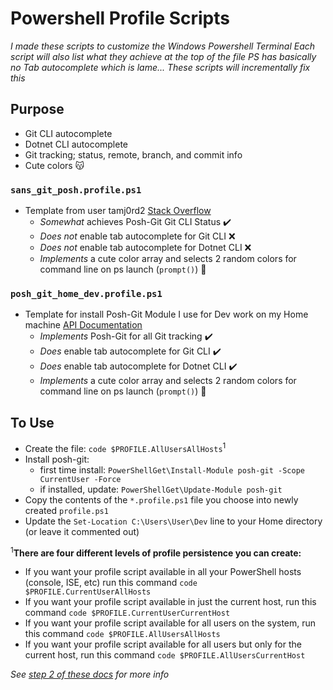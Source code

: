 # Powershell Profile Scripts

_I made these scripts to customize the Windows Powershell Terminal_
_Each script will also list what they achieve at the top of the file_
_PS has basically no Tab autocomplete which is lame..._
_These scripts will incrementally fix this_

## Purpose
- Git CLI autocomplete
- Dotnet CLI autocomplete
- Git tracking; status, remote, branch, and commit info
- Cute colors 😽

### `sans_git_posh.profile.ps1`
- Template from user tamj0rd2 [Stack Overflow](https://stackoverflow.com/a/44411205/20575174)
  - _Somewhat_ achieves Posh-Git Git CLI Status :heavy_check_mark:
  - _Does not_ enable tab autocomplete for Git CLI :x:
  - _Does not_ enable tab autocomplete for Dotnet CLI :x:
  - _Implements_ a cute color array and selects 2 random colors for command line on ps launch (`prompt()`) 🦝

### `posh_git_home_dev.profile.ps1`
- Template for install Posh-Git Module I use for Dev work on my Home machine [API Documentation](https://github.com/dahlbyk/posh-git/wiki/Customizing-Your-PowerShell-Prompt#v1x---customizing-the-posh-git-prompt)
  - _Implements_ Posh-Git for all Git tracking :heavy_check_mark:
  - _Does_ enable tab autocomplete for Git CLI :heavy_check_mark:
  - _Does_ enable tab autocomplete for Dotnet CLI :heavy_check_mark:
  - _Implements_ a cute color array and selects 2 random colors for command line on ps launch (`prompt()`) 🐯

## To Use
- Create the file: `code $PROFILE.AllUsersAllHosts`<sup>1</sup>
- Install posh-git:
    - first time install: `PowerShellGet\Install-Module posh-git -Scope CurrentUser -Force`
    - if installed, update: `PowerShellGet\Update-Module posh-git`
- Copy the contents of the `*.profile.ps1` file you choose into newly created `profile.ps1`
- Update the `Set-Location C:\Users\User\Dev` line to your Home directory (or leave it commented out)

<sup>1</sup>**There are four different levels of profile persistence you can create:**
- If you want your profile script available in all your PowerShell hosts (console, ISE, etc) run this command `code $PROFILE.CurrentUserAllHosts`
- If you want your profile script available in just the current host, run this command `code $PROFILE.CurrentUserCurrentHost`
- If you want your profile script available for all users on the system, run this command `code $PROFILE.AllUsersAllHosts`
- If you want your profile script available for all users but only for the current host, run this command `code $PROFILE.AllUsersCurrentHost`

_See [step 2 of these docs](https://github.com/dahlbyk/posh-git?tab=readme-ov-file#step-2-import-posh-git-from-your-powershell-profile) for more info_